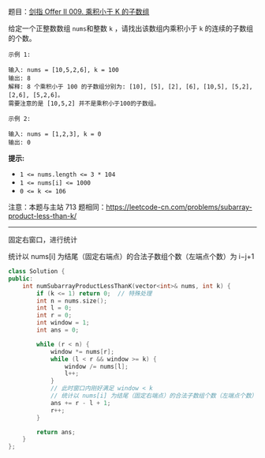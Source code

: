 题目：[剑指 Offer II 009. 乘积小于 K 的子数组](https://leetcode.cn/problems/ZVAVXX/)

给定一个正整数数组 `nums`和整数 `k` ，请找出该数组内乘积小于 `k` 的连续的子数组的个数。

```
示例 1:

输入: nums = [10,5,2,6], k = 100
输出: 8
解释: 8 个乘积小于 100 的子数组分别为: [10], [5], [2], [6], [10,5], [5,2], [2,6], [5,2,6]。
需要注意的是 [10,5,2] 并不是乘积小于100的子数组。

示例 2:

输入: nums = [1,2,3], k = 0
输出: 0
```

**提示:** 

- `1 <= nums.length <= 3 * 104`
- `1 <= nums[i] <= 1000`
- `0 <= k <= 106`

注意：本题与主站 713 题相同：https://leetcode-cn.com/problems/subarray-product-less-than-k/ 

---



固定右窗口，进行统计

统计以 nums[i] 为结尾（固定右端点）的合法子数组个数（左端点个数）为 i−j+1

```cpp
class Solution {
public:
    int numSubarrayProductLessThanK(vector<int>& nums, int k) {
        if (k <= 1) return 0;  // 特殊处理
        int n = nums.size();
        int l = 0;
        int r = 0;
        int window = 1;
        int ans = 0;

        while (r < n) {
            window *= nums[r];
            while (l < r && window >= k) {
                window /= nums[l];
                l++;
            }
            // 此时窗口内刚好满足 window < k
            // 统计以 nums[i] 为结尾（固定右端点）的合法子数组个数（左端点个数）为 i−j+1
            ans += r - l + 1;
            r++;
        }

        return ans;
    }
};
```